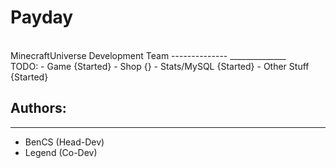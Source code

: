 Payday
==============
<br>
MinecraftUniverse Development Team
--------------
______________
<br>
TODO:
- Game {Started}
- Shop {}
- Stats/MySQL {Started}
- Other Stuff {Started}

Authors:
--------------
_____________
- BenCS (Head-Dev)
- Legend (Co-Dev)